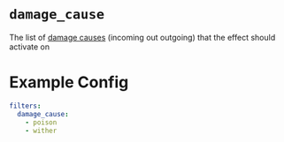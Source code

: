 # `damage_cause`

The list of [damage causes](https://hub.spigotmc.org/javadocs/spigot/org/bukkit/event/entity/EntityDamageEvent.DamageCause.html) (incoming out outgoing) that the effect should activate on


# Example Config
```yaml
filters:
  damage_cause:
    - poison
    - wither
```
